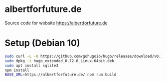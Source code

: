 # albertforfuture.de
Source code for website https://albertforfuture.de

# Setup (Debian 10)

```bash
sudo curl -L -O https://github.com/gohugoio/hugo/releases/download/v0.72.0/hugo_extended_0.72.0_Linux-64bit.deb
sudo dpkg -i hugo_extended_0.72.0_Linux-64bit.deb
sudo apt install sqlite3
npm install
BASE_URL=https://albertforfuture.de/ npm run build
```
